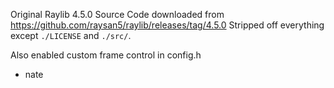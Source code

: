 Original Raylib 4.5.0 Source Code downloaded from https://github.com/raysan5/raylib/releases/tag/4.5.0
Stripped off everything except `./LICENSE` and `./src/`.


Also enabled custom frame control in config.h

- nate
